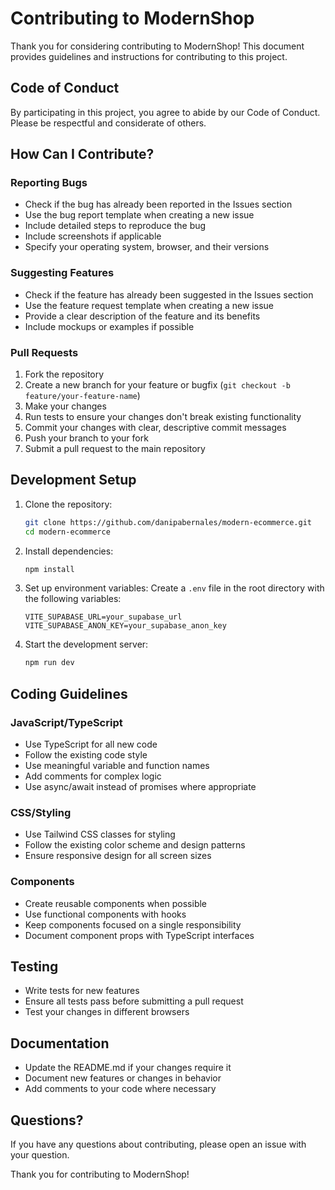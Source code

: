 # Contributing to ModernShop

Thank you for considering contributing to ModernShop! This document provides guidelines and instructions for contributing to this project.

## Code of Conduct

By participating in this project, you agree to abide by our Code of Conduct. Please be respectful and considerate of others.

## How Can I Contribute?

### Reporting Bugs

- Check if the bug has already been reported in the Issues section
- Use the bug report template when creating a new issue
- Include detailed steps to reproduce the bug
- Include screenshots if applicable
- Specify your operating system, browser, and their versions

### Suggesting Features

- Check if the feature has already been suggested in the Issues section
- Use the feature request template when creating a new issue
- Provide a clear description of the feature and its benefits
- Include mockups or examples if possible

### Pull Requests

1. Fork the repository
2. Create a new branch for your feature or bugfix (`git checkout -b feature/your-feature-name`)
3. Make your changes
4. Run tests to ensure your changes don't break existing functionality
5. Commit your changes with clear, descriptive commit messages
6. Push your branch to your fork
7. Submit a pull request to the main repository

## Development Setup

1. Clone the repository:
   ```bash
   git clone https://github.com/danipabernales/modern-ecommerce.git
   cd modern-ecommerce
   ```

2. Install dependencies:
   ```bash
   npm install
   ```

3. Set up environment variables:
   Create a `.env` file in the root directory with the following variables:
   ```
   VITE_SUPABASE_URL=your_supabase_url
   VITE_SUPABASE_ANON_KEY=your_supabase_anon_key
   ```

4. Start the development server:
   ```bash
   npm run dev
   ```

## Coding Guidelines

### JavaScript/TypeScript

- Use TypeScript for all new code
- Follow the existing code style
- Use meaningful variable and function names
- Add comments for complex logic
- Use async/await instead of promises where appropriate

### CSS/Styling

- Use Tailwind CSS classes for styling
- Follow the existing color scheme and design patterns
- Ensure responsive design for all screen sizes

### Components

- Create reusable components when possible
- Use functional components with hooks
- Keep components focused on a single responsibility
- Document component props with TypeScript interfaces

## Testing

- Write tests for new features
- Ensure all tests pass before submitting a pull request
- Test your changes in different browsers

## Documentation

- Update the README.md if your changes require it
- Document new features or changes in behavior
- Add comments to your code where necessary

## Questions?

If you have any questions about contributing, please open an issue with your question.

Thank you for contributing to ModernShop!